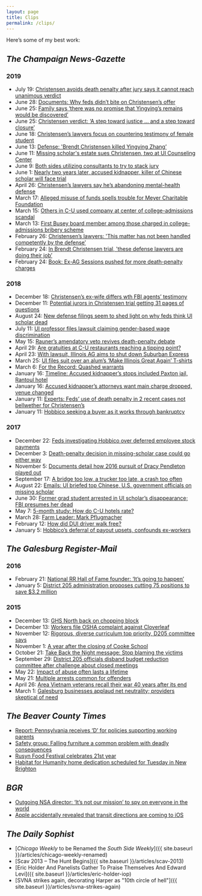 ```yaml
---
layout: page
title: Clips
permalink: /clips/
---
```


Here’s some of my best work:

## *The Champaign News-Gazette*

### 2019

* July 19: [Christensen avoids death penalty after jury says it cannot reach unanimous verdict](https://www.news-gazette.com/news/christensen-avoids-death-penalty-after-jury-says-it-cannot-reach/article_2b5d5553-b640-51ec-9c43-2857b7fbcc3c.html)
* June 28: [Documents: Why feds didn’t bite on Christensen’s offer](https://www.news-gazette.com/news/documents-why-feds-didn-t-bite-on-christensen-s-offer/article_80f0032c-a79c-5885-9660-061b0901422f.html)
* June 25: [Family says ‘there was no promise that Yingying’s remains would be discovered’](https://www.news-gazette.com/news/update-family-says-there-was-no-promise-that-yingying-s/article_c5a5bb1c-e0ce-525b-8538-ccbf4b075d1e.html)
* June 25: [Christensen verdict: ‘A step toward justice … and a step toward closure’](https://www.news-gazette.com/news/christensen-verdict-a-step-toward-justice-and-a-step-toward/article_01bb2832-0710-5612-9867-e094f3f0e950.html)
* June 18: [Christensen’s lawyers focus on countering testimony of female student](https://www.news-gazette.com/news/christensen-s-lawyers-focus-on-countering-testimony-of-female-student/article_12af392d-5f07-5b6a-bb07-4d9d02b2c0d4.html)
* June 13: [Defense: 'Brendt Christensen killed Yingying Zhang’](https://www.news-gazette.com/news/defense-brendt-christensen-killed-yingying-zhang/article_1a4c4223-dcf7-5319-854a-6ddefa396781.html)
* June 11: [Missing scholar's estate sues Christensen, two at UI Counseling Center](https://www.news-gazette.com/news/missing-scholar-s-estate-sues-christensen-two-at-ui-counseling/article_4291dd7a-8d3e-51a3-88e4-572c60bf4bf3.html)
* June 9: [Both sides utilizing consultants to try to stack jury](https://www.news-gazette.com/news/christensen-trial-both-sides-utilizing-consultants-to-try-to-stack/article_0c11ec35-0c3f-5fa8-8c5c-211ac8c46544.html)
* June 1: [Nearly two years later, accused kidnapper, killer of Chinese scholar will face trial](https://www.news-gazette.com/news/local/people/nearly-two-years-later-accused-kidnapper-killer-of-chinese-scholar/article_8328331b-64a3-500d-8048-453474e8919b.html)
* April 26: [Christensen’s lawyers say he’s abandoning mental-health defense](https://www.news-gazette.com/news/christensen-s-lawyers-say-he-s-abandoning-mental-health-defense/article_5c360b22-7bb8-59ab-9588-898c76dbeb65.html)
* March 17: [Alleged misuse of funds spells trouble for Meyer Charitable Foundation](https://www.news-gazette.com/alleged-misuse-of-funds-spells-trouble-for-meyer-charitable-foundation/article_d00f6831-1e78-56ea-8560-1ef0c429beb2.html)
* March 15: [Others in C-U used company at center of college-admissions scandal](https://www.news-gazette.com/news/others-in-c-u-used-company-at-center-of-college/article_b67af546-c8a8-536c-8b3f-1562f2900366.html)
* March 13: [First Busey board member among those charged in college-admissions bribery scheme](https://www.news-gazette.com/news/first-busey-board-member-among-those-charged-in-college-admissions/article_193fbde6-761f-5b2e-9710-4efd38fb2674.html)
* February 26: [Christensen’s lawyers: 'This matter has not been handled competently by the defense’](https://www.news-gazette.com/news/christensen-s-lawyers-this-matter-has-not-been-handled-competently/article_afe63cfc-aef7-5fdf-9ef2-d697baaab09a.html)
* February 24: [In Brendt Christensen trial, 'these defense lawyers are doing their job’](https://www.news-gazette.com/news/in-brendt-christensen-trial-these-defense-lawyers-are-doing-their/article_c1195280-8240-5c0a-bb9b-d5590a19b064.html)
* February 24: [Book: Ex-AG Sessions pushed for more death-penalty charges](https://www.news-gazette.com/news/book-ex-ag-sessions-pushed-for-more-death-penalty-charges/article_fdf743ce-2685-51e6-b0b7-d7bbfa9f288e.html)

### 2018 

* December 18: [Christensen’s ex-wife differs wth FBI agents’ testimony](https://www.news-gazette.com/news/christensen-s-ex-wife-differs-wth-fbi-agents-testimony/article_936f48be-9359-5580-a08e-ba439bd2d546.html)
* December 11: [Potential jurors in Christensen trial getting 31 pages of questions](https://www.news-gazette.com/news/potential-jurors-in-christensen-trial-getting-pages-of-questions/article_4d2effd5-36c5-5121-8599-aba2800838db.html)
* August 24: [New defense filings seem to shed light on why feds think UI scholar dead](https://www.news-gazette.com/news/new-defense-filings-seem-to-shed-light-on-why-feds/article_1d7127fb-a768-5e43-b727-0e1d00b12075.html)
* July 11: [UI professor files lawsuit claiming gender-based wage discrimination](https://www.news-gazette.com/news/ui-professor-files-lawsuit-claiming-gender-based-wage-discrimination/article_7b10c75d-e1be-56cb-bcbe-fffbd1aa87ee.html)
* May 15: [Rauner’s amendatory veto revives death-penalty debate](https://www.news-gazette.com/news/rauner-s-amendatory-veto-revives-death-penalty-debate/article_0f1b866f-ae5c-5a95-addf-61e574c75ae5.html)
* April 29: [Are gratuities at C-U restaurants reaching a tipping point?](https://www.news-gazette.com/news/are-gratuities-at-c-u-restaurants-reaching-a-tipping-point/article_565fbcc4-c430-5425-a7a8-011183640334.html)
* April 23: [With lawsuit, Illinois AG aims to shut down Suburban Express](https://www.news-gazette.com/news/update-with-lawsuit-illinois-ag-aims-to-shut-down-suburban/article_7ffd4fda-67a5-55c0-8404-266534db0557.html)
* March 25: [UI files suit over an alum’s ‘Make Illinois Great Again’ T-shirts](https://www.news-gazette.com/news/ui-files-suit-over-an-alum-s-make-illinois-great/article_fe1ee43d-ddea-5114-9387-b544c7e75d66.html)
* March 6: [For the Record: Quashed warrants](https://www.news-gazette.com/news/for-the-record-quashed-warrants/article_d843b771-d593-5c86-9776-a47b986763c5.html)
* January 16: [Timeline: Accused kidnapper’s stops included Paxton jail, Rantoul hotel](https://www.news-gazette.com/news/timeline-accused-kidnapper-s-stops-included-paxton-jail-rantoul-hotel/article_eb0f0db5-ee94-53e6-a05f-b3eff0eb15dd.html)
* January 16: [Accused kidnapper’s attorneys want main charge dropped, venue changed](https://www.news-gazette.com/news/accused-kidnapper-s-attorneys-want-main-charge-dropped-venue-changed/article_77cad221-1d42-5997-b82f-81652e1ace2a.html)
* January 11: [Experts: Feds’ use of death penalty in 2 recent cases not bellwether for Christensen’s](https://www.news-gazette.com/news/experts-feds-use-of-death-penalty-in-recent-cases-not/article_e3c60191-b953-597e-80b5-c532a8bc2216.html)
* January 11: [Hobbico seeking a buyer as it works through bankruptcy](https://www.news-gazette.com/news/hobbico-seeking-a-buyer-as-it-works-through-bankruptcy/article_86f6547c-8501-517a-85cd-865af88dcfd1.html)

### 2017 

* December 22: [Feds investigating Hobbico over deferred employee stock payments](https://www.news-gazette.com/news/feds-investigating-hobbico-over-deferred-employee-stock-payments/article_15bb214c-10ff-572e-b436-27d8dfa3e17b.html)
* December 3: [Death-penalty decision in missing-scholar case could go either way](https://www.news-gazette.com/news/death-penalty-decision-in-missing-scholar-case-could-go-either/article_62753868-2d93-52e3-a6f7-301bbf6378bc.html)
* November 5: [Documents detail how 2016 pursuit of Dracy Pendleton played out](https://www.news-gazette.com/news/documents-detail-how-pursuit-of-dracy-pendleton-played-out/article_a732f127-506a-5260-9f6a-6cf2b19623d5.html)
* September 17: [A bridge too low, a trucker too late, a crash too often](https://www.news-gazette.com/news/a-bridge-too-low-a-trucker-too-late-a-crash/article_e7a5ab7b-c0c5-5cca-bcce-3ef519032931.html)
* August 22: [Emails: UI briefed top Chinese, U.S. government officials on missing scholar](https://www.news-gazette.com/news/emails-ui-briefed-top-chinese-u-s-government-officials-on/article_32a3e37b-0fcf-5782-aa73-a0f7d43aead4.html)
* June 30: [Former grad student arrested in UI scholar’s disappearance; FBI presumes her dead](https://www.news-gazette.com/news/updated-former-grad-student-arrested-in-ui-scholar-s-disappearance/article_3694866a-0d02-515a-87f9-56a20db52200.html)
* May 7: [5-month study: How do C-U hotels rate?](https://www.news-gazette.com/news/month-study-how-do-c-u-hotels-rate/article_a0337e5c-26b1-508c-889d-0a608f5a25dd.html)
* March 28: [Farm Leader: Mark Pflugmacher](https://www.news-gazette.com/news/farm-leader-mark-pflugmacher/article_e028651c-29e6-50bf-9c01-5255027ac215.html)
* February 12: [How did DUI driver walk free?](https://www.news-gazette.com/news/how-did-dui-driver-walk-free/article_75c27177-8901-5c46-bb98-0a38a3ad2509.html)
* January 5: [Hobbico’s deferral of payout upsets, confounds ex-workers](https://www.news-gazette.com/news/hobbico-s-deferral-of-payout-upsets-confounds-ex-workers/article_12034638-1e79-5fdc-9ba7-57b5e4fbfd03.html)

## *The Galesburg Register-Mail*

### 2016

* February 21: [National RR Hall of Fame founder: ‘It’s going to happen’](https://www.galesburg.com/article/20160221/NEWS/160229973)
* January 5: [ District 205 administration proposes cutting 75 positions to save $3.2 million](https://www.galesburg.com/news/20160105/district-205-administration-proposes-cutting-75-positions-to-save-32-million)

### 2015

* December 13: [GHS North back on chopping block](https://www.galesburg.com/article/20151213/NEWS/151219924)
* December 13: [Workers file OSHA complaint against Cloverleaf](https://www.galesburg.com/article/20151213/NEWS/151219930)
* November 12: [Rigorous, diverse curriculum top priority, D205 committee says](https://www.galesburg.com/article/20151112/NEWS/151119916)
* November 1: [A year after the closing of Cooke School](https://www.galesburg.com/article/20151101/NEWS/151109996)
* October 21: [Take Back the Night message: Stop blaming the victims](https://www.galesburg.com/article/20151020/NEWS/151029975)
* September 29: [District 205 officials disband budget reduction committee after challenge about closed meetings](https://www.galesburg.com/article/20150929/NEWS/150929701)
* May 22: [Impact of abuse often lasts a lifetime](https://www.galesburg.com/article/20150522/NEWS/150529897)
* May 21: [Multiple arrests common for offenders](https://www.galesburg.com/article/20150521/NEWS/150529942)
* April 26: [Area Vietnam veterans recall their war 40 years after its end](https://www.galesburg.com/article/20150426/NEWS/150429788)
* March 1: [Galesburg businesses applaud net neutrality; providers skeptical of need](https://www.galesburg.com/article/20150301/NEWS/150309993)

## *The Beaver County Times*

* [Report: Pennsylvania receives ‘D’ for policies supporting working parents](https://www.timesonline.com/7d5e2ce1-ed6f-5314-af7c-c49e3a9890bd.html)
* [Safety group: Falling furniture a common problem with deadly consequences](https://www.timesonline.com/article/20140717/lifestyle/307179926?template=ampart)
* [Rusyn Food Festival celebrates 21st year](https://www.timesonline.com/article/20140808/Lifestyle/308089938)
* [Habitat for Humanity home dedication scheduled for Tuesday in New Brighton](https://www.timesonline.com/16f1dab5-ca42-5c7a-8e02-412e0eb7047c.html)

## *BGR*

* [Outgoing NSA director: ‘It’s not our mission’ to spy on everyone in the world](https://bgr.com/2014/02/17/nsa-telephone-metadata-recommendations/)
* [Apple accidentally revealed that transit directions are coming to iOS](https://bgr.com/2014/06/09/apple-ios-maps-transit-directions-ios-8-1-leaked-screenshot/)

## *The Daily Sophist*

* [_Chicago Weekly_ to be Renamed the _South Side Weekly_]({{ site.baseurl }}/articles/chicago-weekly-renamed)
* [Scav 2013 – The Hunt Begins]({{ site.baseurl }}/articles/scav-2013)
* [Eric Holder And Panelists Gather To Praise Themselves And Edward Levi]({{ site.baseurl }}/articles/eric-holder-iop)
* [SVNA strikes again, decorating Harper as "10th circle of hell"]({{ site.baseurl }}/articles/svna-strikes-again)